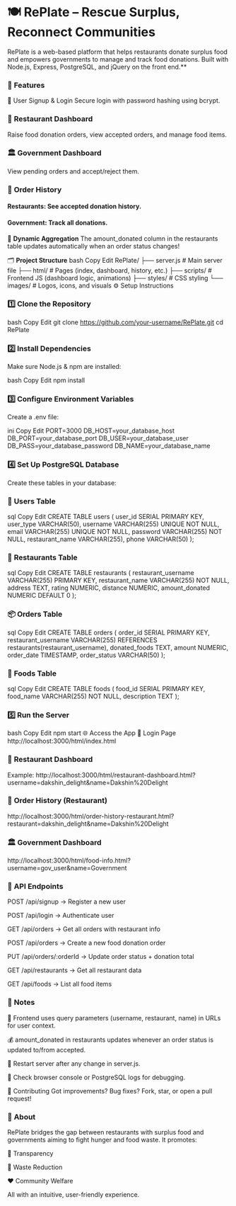 # 🍽️ RePlate – Rescue Surplus, Reconnect Communities
RePlate is a web-based platform that helps restaurants donate surplus food and empowers governments to manage and track food donations. Built with Node.js, Express, PostgreSQL, and jQuery on the front end.**

### 🔑 **Features**
🔐 User Signup & Login
Secure login with password hashing using bcrypt.

### 🏪 **Restaurant Dashboard**
Raise food donation orders, view accepted orders, and manage food items.

### 🏛️ **Government Dashboard**
View pending orders and accept/reject them.

### 📜 **Order History**

#### **Restaurants:** See accepted donation history.

#### **Government:** Track all donations.

🔄 **Dynamic Aggregation**
The amount_donated column in the restaurants table updates automatically when an order status changes!

🗂️ **Project Structure**
bash
Copy
Edit
RePlate/
├── server.js                  # Main server file
├── html/                      # Pages (index, dashboard, history, etc.)
├── scripts/                   # Frontend JS (dashboard logic, animations)
├── styles/                    # CSS styling
└── images/                    # Logos, icons, and visuals
⚙️ Setup Instructions

### 1️⃣ **Clone the Repository**
bash
Copy
Edit
git clone https://github.com/your-username/RePlate.git
cd RePlate

### 2️⃣ **Install Dependencies**
Make sure Node.js & npm are installed:

bash
Copy
Edit
npm install

### 3️⃣ **Configure Environment Variables**
Create a .env file:

ini
Copy
Edit
PORT=3000
DB_HOST=your_database_host
DB_PORT=your_database_port
DB_USER=your_database_user
DB_PASS=your_database_password
DB_NAME=your_database_name

### 4️⃣ **Set Up PostgreSQL Database**
Create these tables in your database:

### 👤 **Users Table**
sql
Copy
Edit
CREATE TABLE users (
  user_id SERIAL PRIMARY KEY,
  user_type VARCHAR(50),
  username VARCHAR(255) UNIQUE NOT NULL,
  email VARCHAR(255) UNIQUE NOT NULL,
  password VARCHAR(255) NOT NULL,
  restaurant_name VARCHAR(255),
  phone VARCHAR(50)
);

### 🏢 **Restaurants Table**
sql
Copy
Edit
CREATE TABLE restaurants (
  restaurant_username VARCHAR(255) PRIMARY KEY,
  restaurant_name VARCHAR(255) NOT NULL,
  address TEXT,
  rating NUMERIC,
  distance NUMERIC,
  amount_donated NUMERIC DEFAULT 0
);

### 📦 **Orders Table**
sql
Copy
Edit
CREATE TABLE orders (
  order_id SERIAL PRIMARY KEY,
  restaurant_username VARCHAR(255) REFERENCES restaurants(restaurant_username),
  donated_foods TEXT,
  amount NUMERIC,
  order_date TIMESTAMP,
  order_status VARCHAR(50)
);

### 🍲 **Foods Table**
sql
Copy
Edit
CREATE TABLE foods (
  food_id SERIAL PRIMARY KEY,
  food_name VARCHAR(255) NOT NULL,
  description TEXT
);

### 5️⃣ **Run the Server**
bash
Copy
Edit
npm start
🌐 Access the App
🔑 Login Page
http://localhost:3000/html/index.html

### 🍛 **Restaurant Dashboard**
Example:
http://localhost:3000/html/restaurant-dashboard.html?username=dakshin_delight&name=Dakshin%20Delight

### 📜 **Order History (Restaurant)**
http://localhost:3000/html/order-history-restaurant.html?restaurant=dakshin_delight&name=Dakshin%20Delight

### 🏛️ **Government Dashboard**
http://localhost:3000/html/food-info.html?username=gov_user&name=Government

### 🔌 **API Endpoints**
POST /api/signup → Register a new user

POST /api/login → Authenticate user

GET /api/orders → Get all orders with restaurant info

POST /api/orders → Create a new food donation order

PUT /api/orders/:orderId → Update order status + donation total

GET /api/restaurants → Get all restaurant data

GET /api/foods → List all food items

### 📝 **Notes**
🔗 Frontend uses query parameters (username, restaurant, name) in URLs for user context.

💰 amount_donated in restaurants updates whenever an order status is updated to/from accepted.

🔁 Restart server after any change in server.js.

🐞 Check browser console or PostgreSQL logs for debugging.

🤝 Contributing
Got improvements? Bug fixes?
Fork, star, or open a pull request!

### 📌 **About**
RePlate bridges the gap between restaurants with surplus food and governments aiming to fight hunger and food waste. It promotes:

🧾 Transparency

🚯 Waste Reduction

❤️ Community Welfare

All with an intuitive, user-friendly experience.

